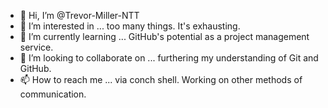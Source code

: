 - 👋 Hi, I’m @Trevor-Miller-NTT
- 👀 I’m interested in ... too many things. It's exhausting.
- 🌱 I’m currently learning ... GitHub's potential as a project management service.
- 💞️ I’m looking to collaborate on ... furthering my understanding of Git and GitHub.
- 📫 How to reach me ... via conch shell. Working on other methods of communication.

<!---
Trevor-Miller-NTT/Trevor-Miller-NTT is a ✨ special ✨ repository because its `README.md` (this file) appears on your GitHub profile.
You can click the Preview link to take a look at your changes.
--->
